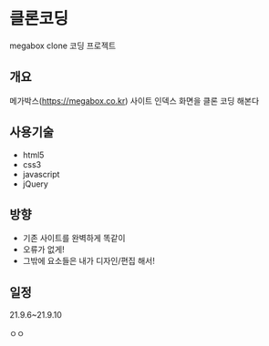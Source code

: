 # 클론코딩

megabox clone 코딩 프로젝트

## 개요

메가박스(https://megabox.co.kr) 사이트 인덱스 화면을 클론 코딩 해본다

## 사용기술
* html5
* css3
* javascript
* jQuery

## 방향
* 기존 사이트를 완벽하게 똑같이
* 오류가 없게!
* 그밖에 요소들은 내가 디자인/편집 해서!

## 일정
21.9.6~21.9.10


ㅇㅇ